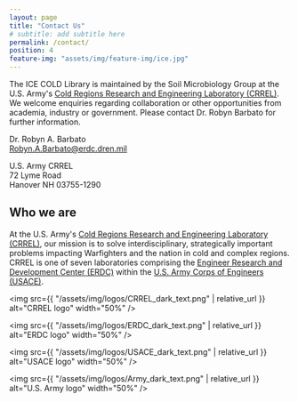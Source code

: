 ```yaml
---
layout: page
title: "Contact Us"
# subtitle: add subtitle here
permalink: /contact/
position: 4
feature-img: "assets/img/feature-img/ice.jpg"
---
```


The ICE COLD Library is maintained by the Soil Microbiology Group at the U.S. Army's [Cold Regions Research and Engineering Laboratory (CRREL)](https://www.erdc.usace.army.mil/Locations/CRREL/). We welcome enquiries regarding collaboration or other opportunities from academia, industry or government. Please contact Dr. Robyn Barbato for further information.

  Dr. Robyn A. Barbato  
  [Robyn.A.Barbato@erdc.dren.mil](mailto:Robyn.A.Barbato@erdc.dren.mil)

  U.S. Army CRREL  
  72 Lyme Road  
  Hanover NH 03755-1290

## Who we are

At the U.S. Army's [Cold Regions Research and Engineering Laboratory (CRREL)](https://www.erdc.usace.army.mil/Locations/CRREL/), our mission is to solve interdisciplinary, strategically important problems impacting Warfighters and the nation in cold and complex regions. CRREL is one of seven laboratories comprising the [Engineer Research and Development Center (ERDC)](https://www.erdc.usace.army.mil) within the [U.S. Army Corps of Engineers (USACE)](https://www.usace.army.mil).

<img src={{ "/assets/img/logos/CRREL_dark_text.png" | relative_url }} alt="CRREL logo" width="50%" />

<img src={{ "/assets/img/logos/ERDC_dark_text.png" | relative_url }} alt="ERDC logo" width="50%" />

<img src={{ "/assets/img/logos/USACE_dark_text.png" | relative_url }} alt="USACE logo" width="50%" />

<img src={{ "/assets/img/logos/Army_dark_text.png" | relative_url }} alt="U.S. Army logo" width="50%" />
